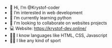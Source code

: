 - 👋 Hi, I’m @Krystof-coder
- 👀 I’m interested in web development
- 🌱 I’m currently learning python
- 💞️ I'm looking to collaborate on websites projects
- 💻 Website: https://krystof-dev.online/
- 🧑‍💻 I know languages like HTML, CSS, Javascript
- 🏃‍♂️ I like any kind of sport 

<!---
Krystof-coder/Krystof-coder is a ✨ special ✨ repository because its `README.md` (this file) appears on your GitHub profile.
You can click the Preview link to take a look at your changes.
--->
